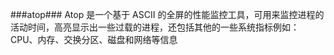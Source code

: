 ###atop###
Atop 是一个基于 ASCII 的全屏的性能监控工具，可用来监控进程的活动时间，高亮显示出一些过载的进程，还包括其他的一些系统指标例如：CPU、内存、交换分区、磁盘和网络等信息